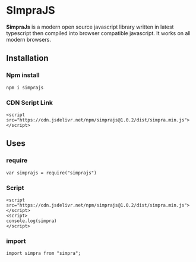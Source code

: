 # SImpraJS

**SimpraJs** is a modern open source javascript library written in latest typescript then compiled into browser compatible javascript. It works on all modern browsers.

## Installation

### Npm install

```
npm i simprajs
```

### CDN Script Link

```
<script src="https://cdn.jsdelivr.net/npm/simprajs@1.0.2/dist/simpra.min.js"></script>
```

## Uses

### require

```
var simprajs = require("simprajs")
```

### Script

```
<script src="https://cdn.jsdelivr.net/npm/simprajs@1.0.2/dist/simpra.min.js"></script>
<script>
console.log(simpra)
</script>
```

### import

```
import simpra from "simpra";
```
